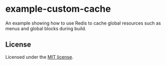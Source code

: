 # example-custom-cache

An example showing how to use Redis to cache global resources such as menus and global blocks during build.

## License

Licensed under the [MIT license](https://github.com/chapter-three/next-drupal/blob/master/LICENSE).
